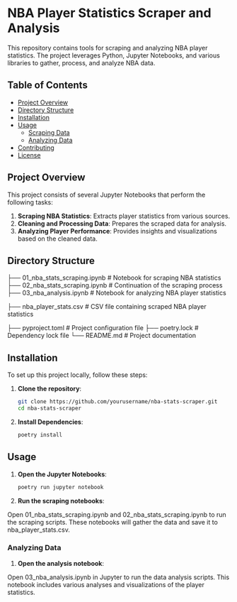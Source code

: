 # NBA Player Statistics Scraper and Analysis

This repository contains tools for scraping and analyzing NBA player statistics. The project leverages Python, Jupyter Notebooks, and various libraries to gather, process, and analyze NBA data.

## Table of Contents

- [Project Overview](#project-overview)
- [Directory Structure](#directory-structure)
- [Installation](#installation)
- [Usage](#usage)
  - [Scraping Data](#scraping-data)
  - [Analyzing Data](#analyzing-data)
- [Contributing](#contributing)
- [License](#license)

## Project Overview

This project consists of several Jupyter Notebooks that perform the following tasks:
1. **Scraping NBA Statistics**: Extracts player statistics from various sources.
2. **Cleaning and Processing Data**: Prepares the scraped data for analysis.
3. **Analyzing Player Performance**: Provides insights and visualizations based on the cleaned data.

## Directory Structure

├── 01_nba_stats_scraping.ipynb # Notebook for scraping NBA statistics
├── 02_nba_stats_scraping.ipynb # Continuation of the scraping process
├── 03_nba_analysis.ipynb # Notebook for analyzing NBA player statistics

├── nba_player_stats.csv # CSV file containing scraped NBA player statistics

├── pyproject.toml # Project configuration file
├── poetry.lock # Dependency lock file
└── README.md # Project documentation


## Installation

To set up this project locally, follow these steps:

1. **Clone the repository**:
   ```bash
   git clone https://github.com/yourusername/nba-stats-scraper.git
   cd nba-stats-scraper

2. **Install Dependencies**:
    ```bash
    poetry install

## Usage

1. **Open the Jupyter Notebooks**:

    ```bash
    poetry run jupyter notebook

2. **Run the scraping notebooks**:

Open 01_nba_stats_scraping.ipynb and 02_nba_stats_scraping.ipynb to run the scraping scripts. These notebooks will gather the data and save it to nba_player_stats.csv.

### Analyzing Data

1. **Open the analysis notebook**:

Open 03_nba_analysis.ipynb in Jupyter to run the data analysis scripts. This notebook includes various analyses and visualizations of the player statistics.



